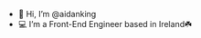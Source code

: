 - 👋 Hi, I’m @aidanking
-  💻 I’m a Front-End Engineer based in Ireland☘️

<!---
aidanking/aidanking is a ✨ special ✨ repository because its `README.md` (this file) appears on your GitHub profile.
You can click the Preview link to take a look at your changes.
--->
